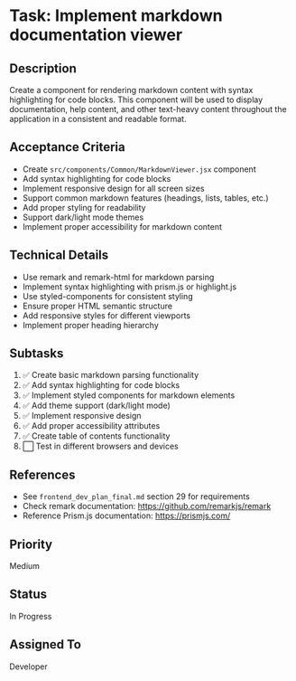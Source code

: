 # Task: Implement markdown documentation viewer

## Description
Create a component for rendering markdown content with syntax highlighting for code blocks. This component will be used to display documentation, help content, and other text-heavy content throughout the application in a consistent and readable format.

## Acceptance Criteria
- Create `src/components/Common/MarkdownViewer.jsx` component
- Add syntax highlighting for code blocks
- Implement responsive design for all screen sizes
- Support common markdown features (headings, lists, tables, etc.)
- Add proper styling for readability
- Support dark/light mode themes
- Implement proper accessibility for markdown content

## Technical Details
- Use remark and remark-html for markdown parsing
- Implement syntax highlighting with prism.js or highlight.js
- Use styled-components for consistent styling
- Ensure proper HTML semantic structure
- Add responsive styles for different viewports
- Implement proper heading hierarchy

## Subtasks
1. ✅ Create basic markdown parsing functionality
2. ✅ Add syntax highlighting for code blocks
3. ✅ Implement styled components for markdown elements
4. ✅ Add theme support (dark/light mode)
5. ✅ Implement responsive design
6. ✅ Add proper accessibility attributes
7. ✅ Create table of contents functionality
8. ⬜ Test in different browsers and devices

## References
- See `frontend_dev_plan_final.md` section 29 for requirements
- Check remark documentation: https://github.com/remarkjs/remark
- Reference Prism.js documentation: https://prismjs.com/

## Priority
Medium

## Status
In Progress

## Assigned To
Developer 